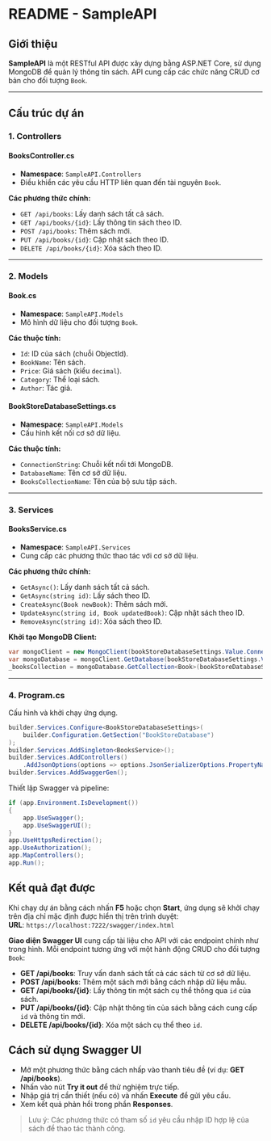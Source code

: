 # README - SampleAPI

## Giới thiệu
**SampleAPI** là một RESTful API được xây dựng bằng ASP.NET Core, sử dụng MongoDB để quản lý thông tin sách. API cung cấp các chức năng CRUD cơ bản cho đối tượng `Book`.

---

## Cấu trúc dự án

### 1. **Controllers**
#### **BooksController.cs**
- **Namespace**: `SampleAPI.Controllers`
- Điều khiển các yêu cầu HTTP liên quan đến tài nguyên `Book`.

**Các phương thức chính:**
- `GET /api/books`: Lấy danh sách tất cả sách.
- `GET /api/books/{id}`: Lấy thông tin sách theo ID.
- `POST /api/books`: Thêm sách mới.
- `PUT /api/books/{id}`: Cập nhật sách theo ID.
- `DELETE /api/books/{id}`: Xóa sách theo ID.

---

### 2. **Models**
#### **Book.cs**
- **Namespace**: `SampleAPI.Models`
- Mô hình dữ liệu cho đối tượng `Book`.

**Các thuộc tính:**
- `Id`: ID của sách (chuỗi ObjectId).
- `BookName`: Tên sách.
- `Price`: Giá sách (kiểu `decimal`).
- `Category`: Thể loại sách.
- `Author`: Tác giả.

#### **BookStoreDatabaseSettings.cs**
- **Namespace**: `SampleAPI.Models`
- Cấu hình kết nối cơ sở dữ liệu.

**Các thuộc tính:**
- `ConnectionString`: Chuỗi kết nối tới MongoDB.
- `DatabaseName`: Tên cơ sở dữ liệu.
- `BooksCollectionName`: Tên của bộ sưu tập sách.

---

### 3. **Services**
#### **BooksService.cs**
- **Namespace**: `SampleAPI.Services`
- Cung cấp các phương thức thao tác với cơ sở dữ liệu.

**Các phương thức chính:**
- `GetAsync()`: Lấy danh sách tất cả sách.
- `GetAsync(string id)`: Lấy sách theo ID.
- `CreateAsync(Book newBook)`: Thêm sách mới.
- `UpdateAsync(string id, Book updatedBook)`: Cập nhật sách theo ID.
- `RemoveAsync(string id)`: Xóa sách theo ID.

**Khởi tạo MongoDB Client:**
```csharp
var mongoClient = new MongoClient(bookStoreDatabaseSettings.Value.ConnectionString);
var mongoDatabase = mongoClient.GetDatabase(bookStoreDatabaseSettings.Value.DatabaseName);
_booksCollection = mongoDatabase.GetCollection<Book>(bookStoreDatabaseSettings.Value.BooksCollectionName);
```

---

### 4. Program.cs
Cấu hình và khởi chạy ứng dụng. 
```csharp
builder.Services.Configure<BookStoreDatabaseSettings>(
    builder.Configuration.GetSection("BookStoreDatabase")
);
builder.Services.AddSingleton<BooksService>();
builder.Services.AddControllers()
    .AddJsonOptions(options => options.JsonSerializerOptions.PropertyNamingPolicy = null);
builder.Services.AddSwaggerGen();
```

Thiết lập Swagger và pipeline:
```csharp
if (app.Environment.IsDevelopment())
{
    app.UseSwagger();
    app.UseSwaggerUI();
}
app.UseHttpsRedirection();
app.UseAuthorization();
app.MapControllers();
app.Run();

```

## Kết quả đạt được

Khi chạy dự án bằng cách nhấn **F5** hoặc chọn **Start**, ứng dụng sẽ khởi chạy trên địa chỉ mặc định được hiển thị trên trình duyệt:  
**URL**: `https://localhost:7222/swagger/index.html`  

**Giao diện Swagger UI** cung cấp tài liệu cho API với các endpoint chính như trong hình. Mỗi endpoint tương ứng với một hành động CRUD cho đối tượng `Book`:
- **GET /api/books**: Truy vấn danh sách tất cả các sách từ cơ sở dữ liệu.
- **POST /api/books**: Thêm một sách mới bằng cách nhập dữ liệu mẫu.
- **GET /api/books/{id}**: Lấy thông tin một sách cụ thể thông qua `id` của sách.
- **PUT /api/books/{id}**: Cập nhật thông tin của sách bằng cách cung cấp `id` và thông tin mới.
- **DELETE /api/books/{id}**: Xóa một sách cụ thể theo `id`.

## Cách sử dụng Swagger UI
- Mở một phương thức bằng cách nhấp vào thanh tiêu đề (ví dụ: **GET /api/books**).
- Nhấn vào nút **Try it out** để thử nghiệm trực tiếp.
- Nhập giá trị cần thiết (nếu có) và nhấn **Execute** để gửi yêu cầu.
- Xem kết quả phản hồi trong phần **Responses**.

> Lưu ý: Các phương thức có tham số `id` yêu cầu nhập ID hợp lệ của sách để thao tác thành công.
